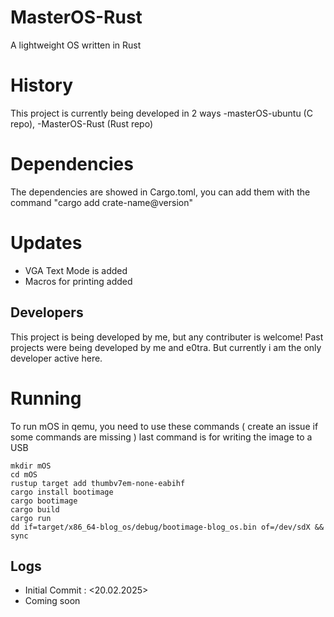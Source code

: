 # MasterOS-Rust
A lightweight OS written in Rust

# History
This project is currently being developed in 2 ways
-masterOS-ubuntu (C repo), 
-MasterOS-Rust (Rust repo)

# Dependencies
The dependencies are showed in Cargo.toml, you can add them with the command "cargo add crate-name@version"

# Updates
- VGA Text Mode is added
- Macros for printing added

## Developers
This project is being developed by me, but any contributer is welcome!
Past projects were being developed by me and e0tra. But currently i am the only developer active here.


# Running
To run mOS in qemu, you need to use these commands ( create an issue if some commands are missing ) last command is for writing the image to a USB

```
mkdir mOS
cd mOS
rustup target add thumbv7em-none-eabihf
cargo install bootimage
cargo bootimage
cargo build
cargo run
dd if=target/x86_64-blog_os/debug/bootimage-blog_os.bin of=/dev/sdX && sync
```
## Logs
- Initial Commit : <20.02.2025>
- Coming soon
